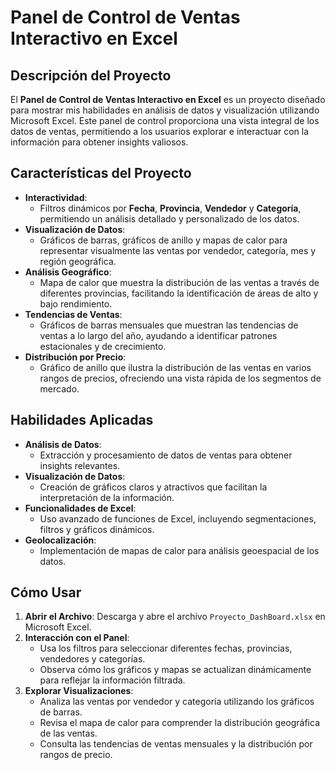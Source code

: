 # Panel de Control de Ventas Interactivo en Excel

## Descripción del Proyecto

El **Panel de Control de Ventas Interactivo en Excel** es un proyecto diseñado para mostrar mis habilidades en análisis de datos y visualización utilizando Microsoft Excel. Este panel de control proporciona una vista integral de los datos de ventas, permitiendo a los usuarios explorar e interactuar con la información para obtener insights valiosos.

## Características del Proyecto

- **Interactividad**: 
  - Filtros dinámicos por **Fecha**, **Provincia**, **Vendedor** y **Categoría**, permitiendo un análisis detallado y personalizado de los datos.
- **Visualización de Datos**: 
  - Gráficos de barras, gráficos de anillo y mapas de calor para representar visualmente las ventas por vendedor, categoría, mes y región geográfica.
- **Análisis Geográfico**: 
  - Mapa de calor que muestra la distribución de las ventas a través de diferentes provincias, facilitando la identificación de áreas de alto y bajo rendimiento.
- **Tendencias de Ventas**: 
  - Gráficos de barras mensuales que muestran las tendencias de ventas a lo largo del año, ayudando a identificar patrones estacionales y de crecimiento.
- **Distribución por Precio**: 
  - Gráfico de anillo que ilustra la distribución de las ventas en varios rangos de precios, ofreciendo una vista rápida de los segmentos de mercado.

## Habilidades Aplicadas

- **Análisis de Datos**: 
  - Extracción y procesamiento de datos de ventas para obtener insights relevantes.
- **Visualización de Datos**: 
  - Creación de gráficos claros y atractivos que facilitan la interpretación de la información.
- **Funcionalidades de Excel**: 
  - Uso avanzado de funciones de Excel, incluyendo segmentaciones, filtros y gráficos dinámicos.
- **Geolocalización**: 
  - Implementación de mapas de calor para análisis geoespacial de los datos.

## Cómo Usar

1. **Abrir el Archivo**: Descarga y abre el archivo `Proyecto_DashBoard.xlsx` en Microsoft Excel.
2. **Interacción con el Panel**:
   - Usa los filtros para seleccionar diferentes fechas, provincias, vendedores y categorías.
   - Observa cómo los gráficos y mapas se actualizan dinámicamente para reflejar la información filtrada.
3. **Explorar Visualizaciones**:
   - Analiza las ventas por vendedor y categoría utilizando los gráficos de barras.
   - Revisa el mapa de calor para comprender la distribución geográfica de las ventas.
   - Consulta las tendencias de ventas mensuales y la distribución por rangos de precio.
